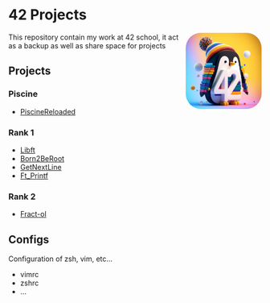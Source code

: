 # 42 Projects

<img src="Media/3D render of a penguin with colorful background + 42 Number in white.jpeg" width="30%" title="Bing AI - 3d pinguin logo with 42" draggable="false" style="border-radius: 20%;" align="right"/>

This repository contain my work at 42 school, it act as a backup as well as share space for projects

## Projects

### Piscine

* [PiscineReloaded](/PiscineReloaded/)

### Rank 1

* [Libft](/Libft/)
* [Born2BeRoot](/Born2BeRoot/)
* [GetNextLine](/GetNextLine/)
* [Ft_Printf](/Ft_printf/)

### Rank 2

* [Fract-ol](/Fract-ol/)

## Configs

Configuration of zsh, vim, etc...

* vimrc
* zshrc
* ...

